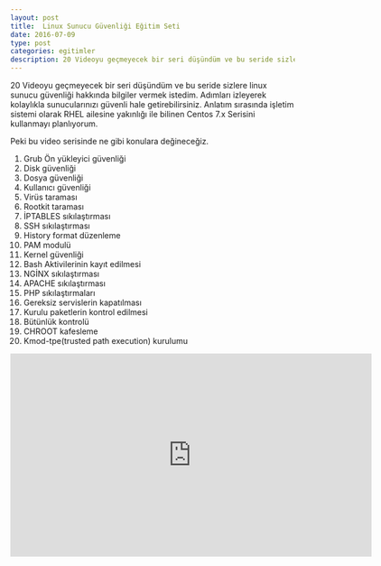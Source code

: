 ```yaml
---
layout: post
title:  Linux Sunucu Güvenliği Eğitim Seti
date: 2016-07-09
type: post
categories: egitimler
description: 20 Videoyu geçmeyecek bir seri düşündüm ve bu seride sizlere linux sunucu güvenliği hakkında bilgiler vermek istedim.
---
```


20 Videoyu geçmeyecek bir seri düşündüm ve bu seride sizlere linux sunucu güvenliği hakkında bilgiler vermek istedim. Adımları izleyerek kolaylıkla sunucularınızı güvenli hale getirebilirsiniz.
Anlatım sırasında işletim sistemi olarak RHEL ailesine yakınlığı ile bilinen Centos 7.x Serisini kullanmayı planlıyorum.

Peki bu video serisinde ne gibi konulara değineceğiz.

 1. Grub Ön yükleyici güvenliği
 2. Disk güvenliği
 3. Dosya güvenliği
 4. Kullanıcı güvenliği
 5. Virüs taraması
 6. Rootkit taraması
 7. İPTABLES sıkılaştırması
 8. SSH sıkılaştırması
 9. History format düzenleme
 10. PAM modulü
 11. Kernel güvenliği
 12. Bash Aktivilerinin kayıt edilmesi
 13. NGİNX sıkılaştırması
 14. APACHE sıkılaştırması
 15. PHP sıkılaştırmaları
 16. Gereksiz servislerin kapatılması
 17. Kurulu paketlerin kontrol edilmesi
 18. Bütünlük kontrolü
 19. CHROOT kafesleme
 20. Kmod-tpe(trusted path execution) kurulumu


<iframe width="640" height="360" src="https://www.youtube.com/embed/C8sDZ-M2ylM" frameborder="0" allowfullscreen></iframe>

